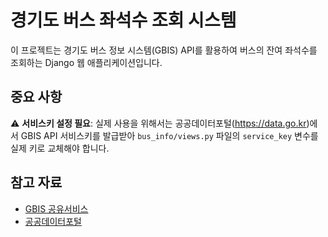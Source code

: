 # 경기도 버스 좌석수 조회 시스템

이 프로젝트는 경기도 버스 정보 시스템(GBIS) API를 활용하여 버스의 잔여 좌석수를 조회하는 Django 웹 애플리케이션입니다.


## 중요 사항

⚠️ **서비스키 설정 필요**: 실제 사용을 위해서는 공공데이터포털(https://data.go.kr)에서 GBIS API 서비스키를 발급받아 `bus_info/views.py` 파일의 `service_key` 변수를 실제 키로 교체해야 합니다.


## 참고 자료

- [GBIS 공유서비스](https://www.gbis.go.kr/gbis2014/publicService.action?cmd=mBusLocation)
- [공공데이터포털](https://data.go.kr)

